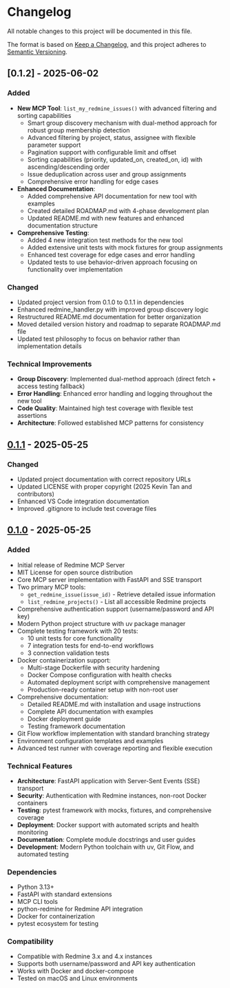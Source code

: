 # Changelog

All notable changes to this project will be documented in this file.

The format is based on [Keep a Changelog](https://keepachangelog.com/en/1.0.0/),
and this project adheres to [Semantic Versioning](https://semver.org/spec/v2.0.0.html).

## [0.1.2] - 2025-06-02

### Added
- **New MCP Tool**: `list_my_redmine_issues()` with advanced filtering and sorting capabilities
  - Smart group discovery mechanism with dual-method approach for robust group membership detection
  - Advanced filtering by project, status, assignee with flexible parameter support
  - Pagination support with configurable limit and offset
  - Sorting capabilities (priority, updated_on, created_on, id) with ascending/descending order
  - Issue deduplication across user and group assignments
  - Comprehensive error handling for edge cases
- **Enhanced Documentation**:
  - Added comprehensive API documentation for new tool with examples
  - Created detailed ROADMAP.md with 4-phase development plan
  - Updated README.md with new features and enhanced documentation structure
- **Comprehensive Testing**:
  - Added 4 new integration test methods for the new tool
  - Added extensive unit tests with mock fixtures for group assignments
  - Enhanced test coverage for edge cases and error handling
  - Updated tests to use behavior-driven approach focusing on functionality over implementation

### Changed
- Updated project version from 0.1.0 to 0.1.1 in dependencies
- Enhanced redmine_handler.py with improved group discovery logic
- Restructured README.md documentation for better organization
- Moved detailed version history and roadmap to separate ROADMAP.md file
- Updated test philosophy to focus on behavior rather than implementation details

### Technical Improvements
- **Group Discovery**: Implemented dual-method approach (direct fetch + access testing fallback)
- **Error Handling**: Enhanced error handling and logging throughout the new tool
- **Code Quality**: Maintained high test coverage with flexible test assertions
- **Architecture**: Followed established MCP patterns for consistency

## [0.1.1] - 2025-05-25

### Changed
- Updated project documentation with correct repository URLs
- Updated LICENSE with proper copyright (2025 Kevin Tan and contributors)
- Enhanced VS Code integration documentation
- Improved .gitignore to include test coverage files


## [0.1.0] - 2025-05-25

### Added
- Initial release of Redmine MCP Server
- MIT License for open source distribution
- Core MCP server implementation with FastAPI and SSE transport
- Two primary MCP tools:
  - `get_redmine_issue(issue_id)` - Retrieve detailed issue information
  - `list_redmine_projects()` - List all accessible Redmine projects
- Comprehensive authentication support (username/password and API key)
- Modern Python project structure with uv package manager
- Complete testing framework with 20 tests:
  - 10 unit tests for core functionality
  - 7 integration tests for end-to-end workflows
  - 3 connection validation tests
- Docker containerization support:
  - Multi-stage Dockerfile with security hardening
  - Docker Compose configuration with health checks
  - Automated deployment script with comprehensive management
  - Production-ready container setup with non-root user
- Comprehensive documentation:
  - Detailed README.md with installation and usage instructions
  - Complete API documentation with examples
  - Docker deployment guide
  - Testing framework documentation
- Git Flow workflow implementation with standard branching strategy
- Environment configuration templates and examples
- Advanced test runner with coverage reporting and flexible execution

### Technical Features
- **Architecture**: FastAPI application with Server-Sent Events (SSE) transport
- **Security**: Authentication with Redmine instances, non-root Docker containers
- **Testing**: pytest framework with mocks, fixtures, and comprehensive coverage
- **Deployment**: Docker support with automated scripts and health monitoring
- **Documentation**: Complete module docstrings and user guides
- **Development**: Modern Python toolchain with uv, Git Flow, and automated testing

### Dependencies
- Python 3.13+
- FastAPI with standard extensions
- MCP CLI tools
- python-redmine for Redmine API integration
- Docker for containerization
- pytest ecosystem for testing

### Compatibility
- Compatible with Redmine 3.x and 4.x instances
- Supports both username/password and API key authentication
- Works with Docker and docker-compose
- Tested on macOS and Linux environments

[0.1.1]: https://github.com/jztan/redmine-mcp-server/releases/tag/v0.1.1
[0.1.0]: https://github.com/jztan/redmine-mcp-server/releases/tag/v0.1.0

